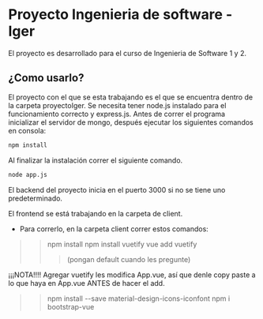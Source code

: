 ﻿# Proyecto Ingenieria de software - Iger 
El proyecto es desarrollado para el curso de Ingenieria de Software 1 y 2.

## ¿Como usarlo?
El proyecto con el que se esta trabajando es el que se encuentra dentro de la carpeta proyectoIger. Se necesita tener node.js 
instalado para el funcionamiento correcto y express.js. Antes de correr el programa inicializar el servidor de mongo, después ejecutar los siguientes comandos en consola: 
```bash
npm install
```
Al finalizar la instalación correr el siguiente comando.
```bash
node app.js
```
El backend del proyecto inicia en el puerto 3000 si no se tiene uno predeterminado.


El frontend se está trabajando en la carpeta de client.
- Para correrlo, en la carpeta client correr estos comandos:
>> npm install
>> npm install vuetify
>> vue add vuetify
>>> (pongan default cuando les pregunte)

¡¡¡NOTA!!!! Agregar vuetify les modifica App.vue, así que denle copy paste a lo que haya en App.vue ANTES de hacer el add.

>> npm install --save material-design-icons-iconfont
>> npm i bootstrap-vue
